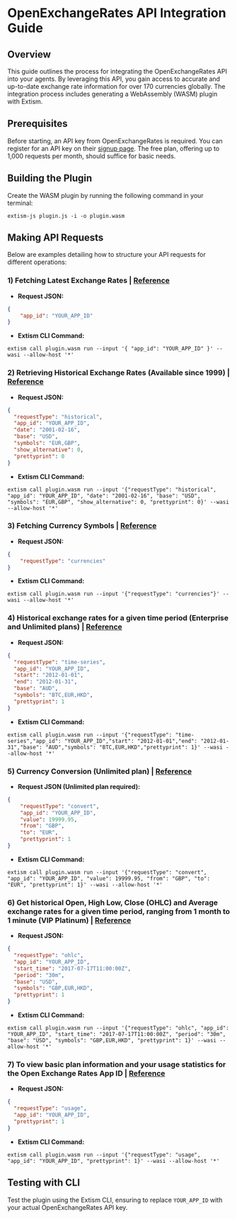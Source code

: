 # OpenExchangeRates API Integration Guide

## Overview

This guide outlines the process for integrating the OpenExchangeRates API into your agents. By leveraging this API, you gain access to accurate and up-to-date exchange rate information for over 170 currencies globally. The integration process includes generating a WebAssembly (WASM) plugin with Extism.

## Prerequisites

Before starting, an API key from OpenExchangeRates is required. You can register for an API key on their [signup page](https://openexchangerates.org/signup/developer). The free plan, offering up to 1,000 requests per month, should suffice for basic needs.

## Building the Plugin

Create the WASM plugin by running the following command in your terminal:

```shell
extism-js plugin.js -i -o plugin.wasm
```

## Making API Requests

Below are examples detailing how to structure your API requests for different operations:

### 1) Fetching Latest Exchange Rates | [Reference](https://docs.openexchangerates.org/reference/latest-json)

- **Request JSON:**

```json
{ 
    "app_id": "YOUR_APP_ID"
}
```

- **Extism CLI Command:**

```shell
extism call plugin.wasm run --input '{ "app_id": "YOUR_APP_ID" }' --wasi --allow-host '*'
```

### 2) Retrieving Historical Exchange Rates (Available since 1999) | [Reference](https://docs.openexchangerates.org/reference/historical-json)

- **Request JSON:**

```json
{
  "requestType": "historical",
  "app_id": "YOUR_APP_ID",
  "date": "2001-02-16",
  "base": "USD",
  "symbols": "EUR,GBP",
  "show_alternative": 0,
  "prettyprint": 0
}
```

- **Extism CLI Command:**

```shell
extism call plugin.wasm run --input '{"requestType": "historical", "app_id": "YOUR_APP_ID", "date": "2001-02-16", "base": "USD", "symbols": "EUR,GBP", "show_alternative": 0, "prettyprint": 0}' --wasi --allow-host '*'
```

### 3) Fetching Currency Symbols | [Reference](https://docs.openexchangerates.org/reference/currencies-json)

- **Request JSON:**

```json
{
    "requestType": "currencies"
}
```

- **Extism CLI Command:**

```shell
extism call plugin.wasm run --input '{"requestType": "currencies"}' --wasi --allow-host '*'
```

### 4) Historical exchange rates for a given time period (Enterprise and Unlimited plans) | [Reference](https://docs.openexchangerates.org/reference/time-series-json)

- **Request JSON:**

```json
{
  "requestType": "time-series",
  "app_id": "YOUR_APP_ID",
  "start": "2012-01-01",
  "end": "2012-01-31",
  "base": "AUD",
  "symbols": "BTC,EUR,HKD",
  "prettyprint": 1
}
```
- **Extism CLI Command:**

```shell
extism call plugin.wasm run --input '{"requestType": "time-series","app_id": "YOUR_APP_ID","start": "2012-01-01","end": "2012-01-31","base": "AUD","symbols": "BTC,EUR,HKD","prettyprint": 1}' --wasi --allow-host '*'
```

### 5) Currency Conversion (Unlimited plan) | [Reference](https://docs.openexchangerates.org/reference/convert)

- **Request JSON (Unlimited plan required):**

```json
{
    "requestType": "convert", 
    "app_id": "YOUR_APP_ID", 
    "value": 19999.95, 
    "from": "GBP", 
    "to": "EUR", 
    "prettyprint": 1
}
```

- **Extism CLI Command:**

```shell
extism call plugin.wasm run --input '{"requestType": "convert", "app_id": "YOUR_APP_ID", "value": 19999.95, "from": "GBP", "to": "EUR", "prettyprint": 1}' --wasi --allow-host '*'
```

### 6) Get historical Open, High Low, Close (OHLC) and Average exchange rates for a given time period, ranging from 1 month to 1 minute (VIP Platinum) | [Reference](https://docs.openexchangerates.org/reference/ohlc-json)

- **Request JSON:**

```json
{
  "requestType": "ohlc",
  "app_id": "YOUR_APP_ID",
  "start_time": "2017-07-17T11:00:00Z",
  "period": "30m",
  "base": "USD",
  "symbols": "GBP,EUR,HKD",
  "prettyprint": 1
}
```

- **Extism CLI Command:**

```shell
extism call plugin.wasm run --input '{"requestType": "ohlc", "app_id": "YOUR_APP_ID", "start_time": "2017-07-17T11:00:00Z", "period": "30m", "base": "USD", "symbols": "GBP,EUR,HKD", "prettyprint": 1}' --wasi --allow-host '*'
```

### 7) To view basic plan information and your usage statistics for the Open Exchange Rates App ID | [Reference](https://docs.openexchangerates.org/reference/usage-json)

- **Request JSON:**

```json
{
  "requestType": "usage",
  "app_id": "YOUR_APP_ID",
  "prettyprint": 1
}
```

- **Extism CLI Command:**

```shell
extism call plugin.wasm run --input '{"requestType": "usage", "app_id": "YOUR_APP_ID", "prettyprint": 1}' --wasi --allow-host '*'
```

## Testing with CLI

Test the plugin using the Extism CLI, ensuring to replace `YOUR_APP_ID` with your actual OpenExchangeRates API key.

